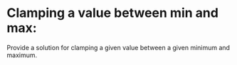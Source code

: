 # Clamping a value between min and max: 
Provide a solution for clamping a given value between a given minimum and maximum.